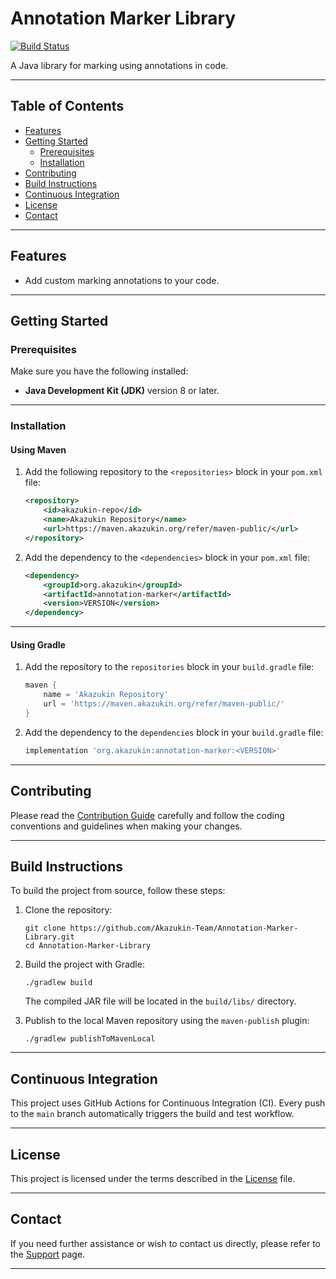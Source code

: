 # Annotation Marker Library

[![Build Status](https://github.com/Akazukin-Team/Annotation-Marker-Library/actions/workflows/build.yml/badge.svg?branch=main)](https://github.com/Akazukin-Team/Annotation-Marker-Library/actions/workflows/build.yml?query=branch:main)

A Java library for marking using annotations in code.


---

## Table of Contents

- [Features](#features)
- [Getting Started](#getting-started)
    - [Prerequisites](#prerequisites)
    - [Installation](#installation)
- [Contributing](#contributing)
- [Build Instructions](#build-instructions)
- [Continuous Integration](#continuous-integration)
- [License](#license)
- [Contact](#contact)

---

## Features

- Add custom marking annotations to your code.

---

## Getting Started

### Prerequisites

Make sure you have the following installed:

- **Java Development Kit (JDK)** version 8 or later.

---

### Installation

#### Using Maven

1. Add the following repository to the `<repositories>` block in your `pom.xml` file:
    ```xml
    <repository>
        <id>akazukin-repo</id>
        <name>Akazukin Repository</name>
        <url>https://maven.akazukin.org/refer/maven-public/</url>
    </repository>
    ```

2. Add the dependency to the `<dependencies>` block in your `pom.xml` file:
    ```xml
    <dependency>
        <groupId>org.akazukin</groupId>
        <artifactId>annotation-marker</artifactId>
        <version>VERSION</version>
    </dependency>
    ```

---

#### Using Gradle

1. Add the repository to the `repositories` block in your `build.gradle` file:
    ```groovy
    maven {
        name = 'Akazukin Repository'
        url = 'https://maven.akazukin.org/refer/maven-public/'
    }
    ```

2. Add the dependency to the `dependencies` block in your `build.gradle` file:
    ```groovy
    implementation 'org.akazukin:annotation-marker:<VERSION>'
    ```

---

## Contributing

Please read the [Contribution Guide](./.github/CONTRIBUTING.md) carefully and follow the coding conventions and
guidelines when making your changes.


---

## Build Instructions

To build the project from source, follow these steps:

1. Clone the repository:
    ```shell
    git clone https://github.com/Akazukin-Team/Annotation-Marker-Library.git
    cd Annotation-Marker-Library
    ```

2. Build the project with Gradle:
    ```shell
    ./gradlew build
    ```
   The compiled JAR file will be located in the `build/libs/` directory.


3. Publish to the local Maven repository using the `maven-publish` plugin:
    ```shell
    ./gradlew publishToMavenLocal
    ```

---

## Continuous Integration

This project uses GitHub Actions for Continuous Integration (CI).
Every push to the `main` branch automatically triggers the build and test workflow.


---

## License

This project is licensed under the terms described in the [License](LICENSE) file.


---

## Contact

If you need further assistance or wish to contact us directly,
please refer to the [Support](./.github/SUPPORT.md) page.

---
